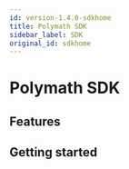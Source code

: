 ```yaml
---
id: version-1.4.0-sdkhome
title: Polymath SDK
sidebar_label: SDK
original_id: sdkhome
---
```


# Polymath SDK

## Features

## Getting started
